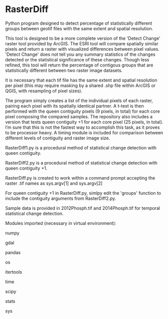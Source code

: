 # RasterDiff
Python program designed to detect percentage of statistically different groups between geotif files with the same extent and spatial resolution.

This tool is designed to be a more complete version of the 'Detect Change' raster tool provided by ArcGIS. The ESRI tool will compare spatially similar pixels and return a raster with visualized differences between pixel values. 'Detect Change' does not tell you any summary statistics of the changes detected or the statistical significance of these changes. Though less refined, this tool will return the percentage of contigous groups that are statistically different between two raster image datasets.

It is necessary that each tif file has the same extent and spatial resolution per pixel (this may require masking by a shared .shp file within ArcGIS or QGIS, with resampling of pixel sizes).

The program simply creates a list of the individual pixels of each raster, pairing each pixel with its spatially identical partner. A t-test is then performed with the queen contiguity pixels (9 pixels, in total) for each core pixel composing the compared samples. The repository also includes a version that tests queen contiguity +1 for each core pixel (25 pixels, in total).
I’m sure that this is not the fastest way to accomplish this task, as it proves to be processor heavy. A timing module is included for comparison between different levels of contiguity and raster image size.

RasterDiff1.py is a procedural method of statistical change detection with queen contiguity.

RasterDiff2.py is a procedural method of statistical change detection with queen contiguity +1.

RasterDiff.py is created to work within a command prompt accepting the raster .tif names as sys.argv[1] and sys.argv[2]

For queen contiguity +1 in RasterDiff.py, simlpy edit the 'groups' function to include the contiguity arguments from RasterDiff2.py.


Sample data is provided in 2012Phosph.tif and 2014Phosph.tif for temporal statistical change detection.



Modules imported (necessary in virtual environment):

numpy

gdal

pandas

os

itertools

time

scipy

stats

sys
